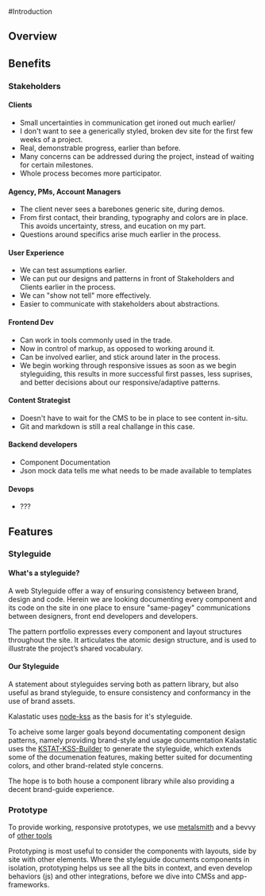 #Introduction

## Overview

## Benefits
### Stakeholders
#### Clients
- Small uncertainties in communication get ironed out much earlier/
- I don't want to see a generically styled, broken dev site for the first few weeks of a project.
- Real, demonstrable progress, earlier than before.
- Many concerns can be addressed during the project, instead of waiting for certain milestones.
- Whole process becomes more participator.

#### Agency, PMs, Account Managers
- The client never sees a barebones generic site, during demos.
- From first contact, their branding, typography and colors are in place. This avoids uncertainty, stress, and eucation on my part.
- Questions around specifics arise much earlier in the process.

#### User Experience
- We can test assumptions earlier.
- We can put our designs and patterns in front of Stakeholders and Clients earlier in the process.
- We can "show not tell" more effectively.
- Easier to communicate with stakeholders about abstractions.

#### Frontend Dev
- Can work in tools commonly used in the trade.
- Now in control of markup, as opposed to working around it.
- Can be involved earlier, and stick around later in the process.
- We begin working through responsive issues as soon as we begin styleguiding, this results in more successful first passes, less suprises, and better decisions about our responsive/adaptive patterns.

#### Content Strategist
- Doesn't have to wait for the CMS to be in place to see content in-situ.
- Git and markdown is still a real challange in this case.

#### Backend developers
- Component Documentation
- Json mock data tells me what needs to be made available to templates

#### Devops
- ???

## Features

### Styleguide

#### What's a styleguide?

A web Styleguide offer a way of ensuring consistency between brand, design and code.
Herein we are looking documenting every component and its code on the site in one place to ensure "same-pagey" communications between designers, front end developers and developers.

The pattern portfolio expresses every component and layout structures throughout the site.
It articulates the atomic design structure, and is used to illustrate the project’s shared vocabulary.

#### Our Styleguide

A statement about styleguides serving both as pattern library, but also useful as brand styleguide, to ensure consistency and conformancy in the use of brand assets.

Kalastatic uses [node-kss](https://github.com/kss-node/kss-node) as the basis for it's styleguide.

To acheive some larger goals beyond documentating component design patterns, namely providing brand-style and usage documentation Kalastatic uses  the [KSTAT-KSS-Builder](https://github.com/kalamuna/kstat-kss-builder) to generate the styleguide, which extends some of the documenation features, making better suited for documenting colors, and other brand-related style concerns.

The hope is to both house a component library while also providing a decent brand-guide experience.

### Prototype

To provide working, responsive prototypes, we use [metalsmith](metalsmith.io) and a bevvy of [other tools](https://github.com/kalamuna/kalastatic/blob/master/package.json)

Prototyping is most useful to consider the components with layouts, side by site with other elements. Where the styleguide documents components in isolation, prototyping helps us see all the bits in context, and even develop behaviors (js) and other integrations, before we dive into CMSs and app-frameworks.
